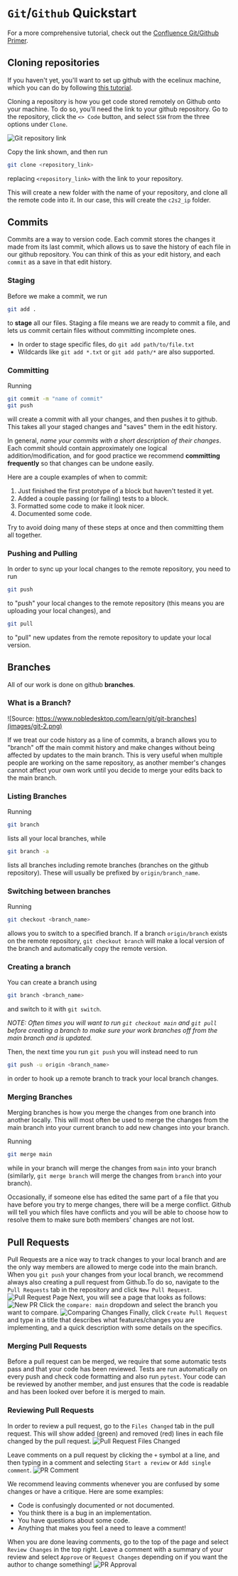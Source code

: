 # `Git`/`Github` Quickstart

For a more comprehensive tutorial, check out the [Confluence Git/Github Primer](https://confluence.cornell.edu/pages/viewpage.action?pageId=476108648).

## Cloning repositories

If you haven't yet, you'll want to set up github with the ecelinux machine, which you can do by following [this tutorial](https://confluence.cornell.edu/pages/viewpage.action?spaceKey=c2s2&title=Configuring+GitHub+for+our+server).


Cloning a repository is how you get code stored remotely on Github onto your machine. To do so, you'll need the link to your github repository. Go to the repository, click the `<> Code` button, and select `SSH` from the three options under `Clone`.

![Git repository link](images/git-1.png)

Copy the link shown, and then run
```sh
git clone <repository_link>
```
replacing `<repository_link>` with the link to your repository.

This will create a new folder with the name of your repository, and clone all the remote code into it. In our case, this will create the `c2s2_ip` folder.

## Commits

Commits are a way to version code. Each commit stores the changes it made from its last commit, which allows us to save the history of each file in our github repository. You can think of this as your edit history, and each `commit` as a save in that edit history.

### Staging

Before we make a commit, we run
```sh
git add .
```
to **stage** all our files. Staging a file means we are ready to commit a file, and lets us commit certain files without committing incomplete ones.
* In order to stage specific files, do `git add path/to/file.txt`
* Wildcards like `git add *.txt` or `git add path/*` are also supported.

### Committing
Running
```sh
git commit -m "name of commit"
git push
```
will create a commit with all your changes, and then pushes it to github. This takes all your staged changes and "saves" them in the edit history.

In general, *name your commits with a short description of their changes*. Each commit should contain approximately one logical addition/modification, and for good practice we recommend **committing frequently** so that changes can be undone easily.

Here are a couple examples of when to commit:
1. Just finished the first prototype of a block but haven't tested it yet.
2. Added a couple passing (or failing) tests to a block.
3. Formatted some code to make it look nicer.
4. Documented some code.

Try to avoid doing many of these steps at once and then committing them all together.

### Pushing and Pulling
In order to sync up your local changes to the remote repository, you need to run
```sh
git push
```
to "push" your local changes to the remote repository (this means you are uploading your local changes), and
```sh
git pull
```
to "pull" new updates from the remote repository to update your local version.

## Branches

All of our work is done on github **branches**.

### What is a Branch?

![Source: https://www.nobledesktop.com/learn/git/git-branches](images/git-2.png)

If we treat our code history as a line of commits, a branch allows you to "branch" off the main commit history and make changes without being affected by updates to the main branch. This is very useful when multiple people are working on the same repository, as another member's changes cannot affect your own work until you decide to merge your edits back to the main branch.

### Listing Branches
Running
```sh
git branch
```
lists all your local branches, while
```sh
git branch -a
```
lists all branches including remote branches (branches on the github repository). These will usually be prefixed by `origin/branch_name`.

### Switching between branches
Running
```sh
git checkout <branch_name>
```
allows you to switch to a specified branch. If a branch `origin/branch` exists on the remote repository, `git checkout branch` will make a local version of the branch and automatically copy the remote version.

### Creating a branch
You can create a branch using
```sh
git branch <branch_name>
```
and switch to it with `git switch`.

*NOTE: Often times you will want to run `git checkout main` and `git pull` before creating a branch to make sure your work branches off from the main branch and is updated.*

Then, the next time you run `git push` you will instead need to run
```sh
git push -u origin <branch_name>
```
in order to hook up a remote branch to track your local branch changes.
### Merging Branches
Merging branches is how you merge the changes from one branch into another locally. This will most often be used to merge the changes from the main branch into your current branch to add new changes into your branch.

Running
```sh
git merge main
```
while in your branch will merge the changes from `main` into your branch (similarly, `git merge branch` will merge the changes from `branch` into your branch).

Occasionally, if someone else has edited the same part of a file that you have before you try to merge changes, there will be a merge conflict. Github will tell you which files have conflicts and you will be able to choose how to resolve them to make sure both members' changes are not lost.

## Pull Requests
Pull Requests are a nice way to track changes to your local branch and are the only way members are allowed to merge code into the main branch. When you `git push` your changes from your local branch, we recommend always also creating a pull request from Github.To do so, navigate to the `Pull Requests` tab in the repository and click `New Pull Request`.
![Pull Request Page](images/git-3.png)
Next, you will see a page that looks as follows:
![New PR](images/git-4.png)
Click the `compare: main` dropdown and select the branch you want to compare.
![Comparing Changes](images/git-5.png)
Finally, click `Create Pull Request` and type in a title that describes what features/changes you are implementing, and a quick description with some details on the specifics.

### Merging Pull Requests
Before a pull request can be merged, we require that some automatic tests pass and that your code has been reviewed. Tests are run automatically on every push and check code formatting and also run `pytest`. Your code can be reviewed by another member, and just ensures that the code is readable and has been looked over before it is merged to main.

### Reviewing Pull Requests
In order to review a pull request, go to the `Files Changed` tab in the pull request. This will show added (green) and removed (red) lines in each file changed by the pull request.
![Pull Request Files Changed](images/git-6.png)

Leave comments on a pull request by clicking the `+` symbol at a line, and then typing in a comment and selecting `Start a review` or  `Add single comment`.
![PR Comment](images/git-7.png)

We recommend leaving comments whenever you are confused by some changes or have a critique. Here are some examples:
* Code is confusingly documented or not documented.
* You think there is a bug in an implementation.
* You have questions about some code.
* Anything that makes you feel a need to leave a comment!

When you are done leaving comments, go to the top of the page and select `Review Changes` in the top right. Leave a comment with a summary of your review and select `Approve` or `Request Changes` depending on if you want the author to change something!
![PR Approval](images/git-8.png)
